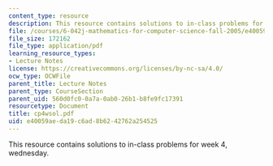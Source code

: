 ```yaml
---
content_type: resource
description: This resource contains solutions to in-class problems for week 4, wednesday.
file: /courses/6-042j-mathematics-for-computer-science-fall-2005/e40059aeda19c6ad8b6242762a254525_cp4wsol.pdf
file_size: 172162
file_type: application/pdf
learning_resource_types:
- Lecture Notes
license: https://creativecommons.org/licenses/by-nc-sa/4.0/
ocw_type: OCWFile
parent_title: Lecture Notes
parent_type: CourseSection
parent_uid: 560d0fc0-0a7a-0ab0-26b1-b8fe9fc17391
resourcetype: Document
title: cp4wsol.pdf
uid: e40059ae-da19-c6ad-8b62-42762a254525
---
```

This resource contains solutions to in-class problems for week 4, wednesday.